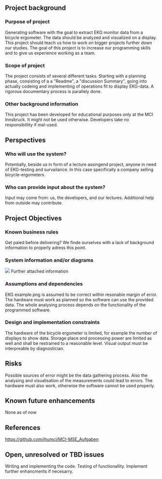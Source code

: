 ## Project background

### Purpose of project

Generating software with the goal to extract EKG monitor data from a bicycle ergometer. The data should be analyzed and visualized on a display. This project should teach us how to work on bigger projects further down our studies. The goal of this project is to increase our programming skills and to give us experience working as a team.
### Scope of project

The project consists of several different tasks. Starting with a planning phase, consisting of a a "Readme", a "discussion Summary", going into actually codeing and implementing of operations fit to display EKG-data. A rigorous documentary process is parallely done.
### Other background information

This project has been developed for educational purposes only at the MCI Innsbruck. It might not be used otherwise. Developers take no responsibillity if mal-used.

## Perspectives
### Who will use the system?

Potentially, beside us in form of a lecture assingend project, anyone in need of EKG-testing and survailance. In this case specifically a company selling bicycle-ergometers.

### Who can provide input about the system?

Input may come from: us, the developers, and our lectures. Additional help from outside may contribute.


## Project Objectives
### Known business rules

Get paied before delivering? We finde ourselves with a lack of background information to properly adress this point.

### System information and/or diagrams

![](ekg_example.png)
Further attached information

### Assumptions and dependencies

EKG example.png is assumed to be correct within resonable margin of error. The hardware must work as planned so the software can use the provided data. The whole analysing process depends on the functionality of the programmed software.

### Design and implementation constraints

The hardware of the bicycle ergometer is limited, for example the number of displays to show data.
Storage place and processing power are limited as well and shall be restrained to a reasonable level. Visual output must be interpreable by diagnostician.

## Risks

Possible sources of error might be the data gathering process. Also the analysing and visualisation of the measurements could lead to errors. The hardware must also work, otherwise the software cannot be used properly. 

## Known future enhancements

None as of now

## References

https://github.com/jhumci/MCI-MSE_Aufgaben

## Open, unresolved or TBD issues

Writing and implementing the code.
Testing of functionallity.
Implement further enhancments if necesarry.
